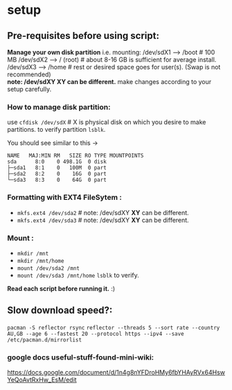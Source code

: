 # setup

## Pre-requisites before using script:

**Manage your own disk partition**
i.e. mounting:
    /dev/sdX1 --> /boot # 100 MB
    /dev/sdX2 --> / (root) # about 8-16 GB is sufficient for average install.
    /dev/sdX3 --> /home # rest or desired space goes for user(s).
(Swap is not recommended)       
__note: /dev/sdXY **XY** can be different.__
make changes according to your setup carefully.

### How to manage disk partition:

use `cfdisk /dev/sdX` # X is physical disk on which you desire to make partitions.
to verify partition `lsblk`.

You should see similar to this ->

    NAME   MAJ:MIN RM   SIZE RO TYPE MOUNTPOINTS
    sda      8:0    0 498.1G  0 disk
    ├─sda1   8:1    0   100M  0 part
    ├─sda2   8:2    0    16G  0 part 
    └─sda3   8:3    0    64G  0 part 

### Formatting with EXT4 FileSytem :
- `mkfs.ext4 /dev/sda2` # note: /dev/sdXY **XY** can be different.
- `mkfs.ext4 /dev/sda3` # note: /dev/sdXY **XY** can be different.

### Mount :
- `mkdir /mnt`
- `mkdir /mnt/home`
- `mount /dev/sda2 /mnt`
- `mount /dev/sda3 /mnt/home`
`lsblk` to verify.

**Read each script before running it.**
:)

## Slow download speed?:
`pacman -S reflector rsync`
`reflector --threads 5 --sort rate --country AU,GB --age 6 --fastest 20 --protocol https --ipv4 --save /etc/pacman.d/mirrorlist`

### google docs useful-stuff-found-mini-wiki:
https://docs.google.com/document/d/1n4g8nYFDroHMy6fbYHAyRVx64HswYeQoAvtRxHw_EsM/edit